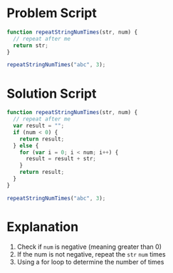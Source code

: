 # Problem Script

```javascript
function repeatStringNumTimes(str, num) {
  // repeat after me
  return str;
}

repeatStringNumTimes("abc", 3);
```

# Solution Script

```javascript
function repeatStringNumTimes(str, num) {
  // repeat after me
  var result = "";
  if (num < 0) {
    return result;
  } else {
    for (var i = 0; i < num; i++) {
      result = result + str;
    }
    return result;
  }
}

repeatStringNumTimes("abc", 3);
```

# Explanation

1. Check if `num` is negative (meaning greater than 0)
2. If the num is not negative, repeat the `str` `num` times
3. Using a for loop to determine the number of times
